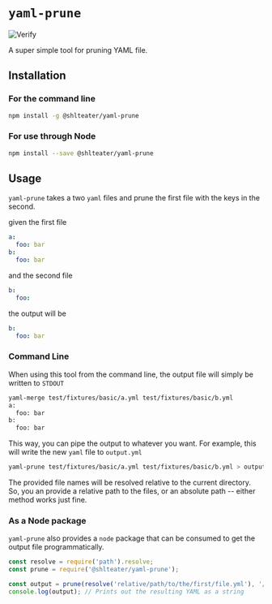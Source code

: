 # `yaml-prune`

![Verify](https://github.com/shlteater/yaml-prune/workflows/Verify/badge.svg)

A super simple tool for pruning YAML file.

## Installation

### For the command line

```bash
npm install -g @shlteater/yaml-prune
```

### For use through Node

```bash
npm install --save @shlteater/yaml-prune
```

## Usage

`yaml-prune` takes a two `yaml` files and prune the first file with the keys in the second.

given the first file
```yml
a:
  foo: bar
b:
  foo: bar
```

and the second file
```yml
b:
  foo: 
```

the output will be
```yml
b:
  foo: bar
```

### Command Line

When using this tool from the command line, the output file will simply be written to `STDOUT`

```bash
yaml-merge test/fixtures/basic/a.yml test/fixtures/basic/b.yml
a:
  foo: bar
b:
  foo: bar
```

This way, you can pipe the output to whatever you want. For example, this will write the new `yaml` file to `output.yml`

```bash
yaml-prune test/fixtures/basic/a.yml test/fixtures/basic/b.yml > output.yml
```

The provided file names will be resolved relative to the current directory. So, you an provide a relative path to the files, or an absolute path -- either method works just fine.

### As a Node package

`yaml-prune` also provides a `node` package that can be consumed to get the output file programmatically.

```javascript
const resolve = require('path').resolve;
const prune = require('@shlteater/yaml-prune');

const output = prune(resolve('relative/path/to/the/first/file.yml'), '/Users/the/second/file.yml');
console.log(output); // Prints out the resulting YAML as a string
```
